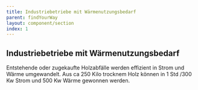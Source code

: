 ```yaml
---
title: Industriebetriebe mit Wärmenutzungsbedarf
parent: findYourWay
layout: component/section
index: 1
---
```


## Industriebetriebe mit Wärmenutzungsbedarf
Entstehende oder zugekaufte Holzabfälle werden effizient in Strom und Wärme umgewandelt. Aus ca 250 Kilo trocknem Holz können in 1 Std /300 Kw Strom und 500 Kw Wärme gewonnen werden.